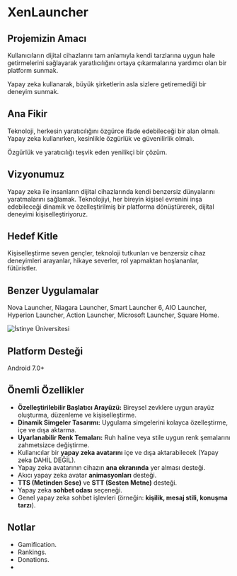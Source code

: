 
# XenLauncher
  

## Projemizin Amacı

Kullanıcıların dijital cihazlarını tam anlamıyla kendi tarzlarına uygun hale getirmelerini sağlayarak yaratlıcılığını ortaya çıkarmalarına yardımcı olan bir platform sunmak.

Yapay zeka kullanarak, büyük şirketlerin asla sizlere getiremediği bir deneyim sunmak.

## Ana Fikir 

Teknoloji, herkesin yaratıcılığını özgürce ifade edebileceği bir alan olmalı. Yapay zeka kullanırken, kesinlikle özgürlük ve güvenilirlik olmalı.

Özgürlük ve yaratıcılığı teşvik eden yenilikçi bir çözüm.

  

## Vizyonumuz

Yapay zeka ile insanların dijital cihazlarında kendi benzersiz dünyalarını yaratmalarını sağlamak. Teknolojiyi, her bireyin kişisel evrenini inşa edebileceği dinamik ve özelleştirilmiş bir platforma dönüştürerek, dijital deneyimi kişiselleştiriyoruz.


## Hedef Kitle

Kişiselleştirme seven gençler, teknoloji tutkunları ve benzersiz cihaz deneyimleri arayanlar, hikaye severler, rol yapmaktan hoşlananlar, fütüristler.
  
## Benzer Uygulamalar

Nova Launcher, Niagara Launcher, Smart Launcher 6, AIO Launcher, Hyperion Launcher, Action Launcher, Microsoft Launcher, Square Home.

![İstinye Üniversitesi](https://files.catbox.moe/5ruvo9.webp)

## Platform Desteği

Android 7.0+

## Önemli Özellikler

- **Özelleştirilebilir Başlatıcı Arayüzü:** Bireysel zevklere uygun arayüz oluşturma, düzenleme ve kişiselleştirme.  
- **Dinamik Simgeler Tasarımı:** Uygulama simgelerini kolayca özelleştirme, içe ve dışa aktarma.  
- **Uyarlanabilir Renk Temaları:** Ruh haline veya stile uygun renk şemalarını zahmetsizce değiştirme. 
- Kullanıcılar bir **yapay zeka avatarını** içe ve dışa aktarabilecek (Yapay zeka DAHİL DEĞİL).  
- Yapay zeka avatarının cihazın **ana ekranında** yer alması desteği.  
- Akıcı yapay zeka avatar **animasyonları** desteği.  
- **TTS (Metinden Sese)** ve **STT (Sesten Metne)** desteği.  
- Yapay zeka **sohbet odası** seçeneği.  
- Genel yapay zeka sohbet işlevleri (örneğin: **kişilik, mesaj stili, konuşma tarzı**).

## Notlar

- Gamification.
- Rankings.
- Donations.
- 
  
  

